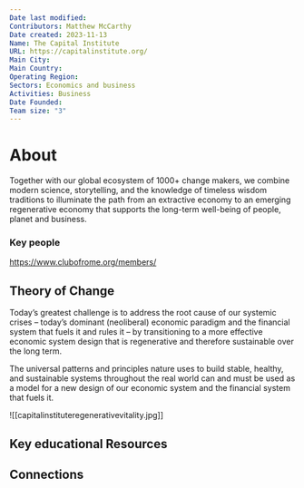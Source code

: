 ```yaml
---
Date last modified: 
Contributors: Matthew McCarthy
Date created: 2023-11-13
Name: The Capital Institute
URL: https://capitalinstitute.org/
Main City: 
Main Country: 
Operating Region: 
Sectors: Economics and business
Activities: Business
Date Founded: 
Team size: "3"
---
```


# About 

Together with our global ecosystem of 1000+ change makers, we combine modern science, storytelling, and the knowledge of timeless wisdom traditions to illuminate the path from an extractive economy to an emerging regenerative economy that supports the long-term well-being of people, planet and business.

### Key people 

 https://www.clubofrome.org/members/

## Theory of Change 

Today’s greatest challenge is to address the root cause of our systemic crises – today’s dominant (neoliberal) economic paradigm and the financial system that fuels it and rules it – by transitioning to a more effective economic system design that is regenerative and therefore sustainable over the long term.

The universal patterns and principles nature uses to build stable, healthy, and sustainable systems throughout the real world can and must be used as a model for a new design of our economic system and the financial system that fuels it.

![[capitalinstituteregenerativevitality.jpg]]
## Key educational Resources 



## Connections 



